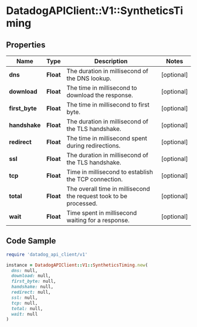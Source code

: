 # DatadogAPIClient::V1::SyntheticsTiming

## Properties

| Name | Type | Description | Notes |
| ---- | ---- | ----------- | ----- |
| **dns** | **Float** | The duration in millisecond of the DNS lookup. | [optional] |
| **download** | **Float** | The time in millisecond to download the response. | [optional] |
| **first_byte** | **Float** | The time in millisecond to first byte. | [optional] |
| **handshake** | **Float** | The duration in millisecond of the TLS handshake. | [optional] |
| **redirect** | **Float** | The time in millisecond spent during redirections. | [optional] |
| **ssl** | **Float** | The duration in millisecond of the TLS handshake. | [optional] |
| **tcp** | **Float** | Time in millisecond to establish the TCP connection. | [optional] |
| **total** | **Float** | The overall time in millisecond the request took to be processed. | [optional] |
| **wait** | **Float** | Time spent in millisecond waiting for a response. | [optional] |

## Code Sample

```ruby
require 'datadog_api_client/v1'

instance = DatadogAPIClient::V1::SyntheticsTiming.new(
  dns: null,
  download: null,
  first_byte: null,
  handshake: null,
  redirect: null,
  ssl: null,
  tcp: null,
  total: null,
  wait: null
)
```


